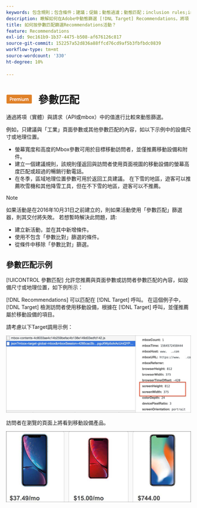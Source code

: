 ```yaml
---
keywords: 包含規則；包含條件；建議；促銷；動態過濾；動態匹配；inclusion rules;inclusion criteria;recommendations;promotions;dynamic filtering;dynamic matching
description: 瞭解如何在Adobe中動態篩選 [!DNL Target] Recommendations，將項（實體）與請求（API或mbox）中的值進行比較。
title: 如何按參數匹配篩選Recommendations活動？
feature: Recommendations
exl-id: 9ec161b9-1b37-4475-b508-af676126c817
source-git-commit: 152257a52d836a88ffcd76cd9af5b3fbfbdc0839
workflow-type: tm+mt
source-wordcount: '330'
ht-degree: 10%

---
```


# ![高級](/help/main/assets/premium.png) 參數匹配

通過將項（實體）與請求（API或mbox）中的值進行比較來動態篩選。

例如，只建議與「工業」頁面參數或其他參數匹配的內容，如以下示例中的設備尺寸或地理位置。

* 螢幕寬度和高度的Mbox參數可用於目標移動訪問者，並僅推薦移動設備和附件。
* 建立一個建議規則，該規則僅返回與訪問者使用頁面視圖的移動設備的螢幕高度匹配或超過的暢銷行動電話。
* 在冬季，區域地理位置參數可用於返回工具建議。 在下雪的地區，遊客可以推薦吹雪機和其他降雪工具，但在不下雪的地區，遊客可以不推薦。

>[!NOTE]
>
>如果活動是在2016年10月31日之前建立的，則如果活動使用「參數匹配」篩選器，則其交付將失敗。 若想暫時解決此問題，請:
>
>* 建立新活動，並在其中新增條件。
>* 使用不包含「參數比對」篩選的條件。
>* 從條件中移除「參數比對」篩選。


## 參數匹配示例

[!UICONTROL 參數匹配] 允許您推薦與頁面參數或訪問者參數匹配的內容，如設備尺寸或地理位置，如下例所示：

[!DNL Recommendations] 可以匹配在 [!DNL Target] 呼叫。 在這個例子中， [!DNL Target] 檢測訪問者使用移動設備，根據在 [!DNL Target] 呼叫，並僅推薦屬於移動設備的項目。

請考慮以下Target調用示例：

![目標調用](/help/main/c-recommendations/c-algorithms/assets/example-target-call-2.png)

訪問者在瀏覽的頁面上將看到移動設備產品。

![移動設備產品](/help/main/c-recommendations/c-algorithms/assets/phones.png)
